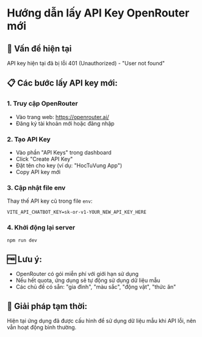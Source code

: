 # Hướng dẫn lấy API Key OpenRouter mới

## 🔑 Vấn đề hiện tại
API key hiện tại đã bị lỗi 401 (Unauthorized) - "User not found"

## 📋 Các bước lấy API key mới:

### 1. Truy cập OpenRouter
- Vào trang web: https://openrouter.ai/
- Đăng ký tài khoản mới hoặc đăng nhập

### 2. Tạo API Key
- Vào phần "API Keys" trong dashboard
- Click "Create API Key"
- Đặt tên cho key (ví dụ: "HocTuVung App")
- Copy API key mới

### 3. Cập nhật file env
Thay thế API key cũ trong file `env`:
```
VITE_API_CHATBOT_KEY=sk-or-v1-YOUR_NEW_API_KEY_HERE
```

### 4. Khởi động lại server
```bash
npm run dev
```

## 🆓 Lưu ý:
- OpenRouter có gói miễn phí với giới hạn sử dụng
- Nếu hết quota, ứng dụng sẽ tự động sử dụng dữ liệu mẫu
- Các chủ đề có sẵn: "gia đình", "màu sắc", "động vật", "thức ăn"

## 🔧 Giải pháp tạm thời:
Hiện tại ứng dụng đã được cấu hình để sử dụng dữ liệu mẫu khi API lỗi, nên vẫn hoạt động bình thường.
